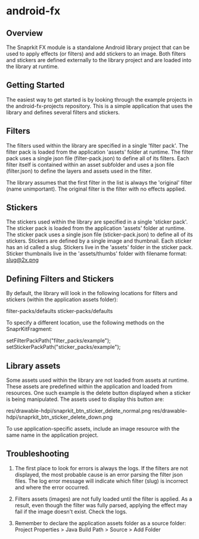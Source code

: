 android-fx
==========

Overview
----------------------

The Snaprkit FX module is a standalone Android library project that can be used to apply effects (or filters) and add stickers to an image. Both filters and stickers are defined externally to the library project and are loaded into the library at runtime.


Getting Started
----------------------

The easiest way to get started is by looking through the example projects in the android-fx-projects repository. This is a simple application that uses the library and defines several filters and stickers.


Filters
----------------------

The filters used within the library are specified in a single 'filter pack'. The filter pack is loaded from the application 'assets' folder at runtime. The filter pack uses a single json file (filter-pack.json) to define all of its filters. Each filter itself is contained within an asset subfolder and uses a json file (filter.json) to define the layers and assets used in the filter.

The library assumes that the first filter in the list is always the 'original' filter (name unimportant). The original filter is the filter with no effects applied.


Stickers
----------------------

The stickers used within the library are specified in a single 'sticker pack'. The sticker pack is loaded from the application 'assets' folder at runtime. The sticker pack uses a single json file (sticker-pack.json) to define all of its stickers. Stickers are defined by a single image and thumbnail. Each sticker has an id called a slug. Stickers live in the 'assets' folder in the sticker pack. Sticker thumbnails live in the 'assets/thumbs' folder with filename format: slug@2x.png


Defining Filters and Stickers
----------------------

By default, the library will look in the following locations for filters and stickers (within the application assets folder):

filter-packs/defaults
sticker-packs/defaults

To specify a different location, use the following methods on the SnaprKitFragment:

setFilterPackPath("filter_packs/example");
setStickerPackPath("sticker_packs/example");


Library assets
----------------------

Some assets used within the library are not loaded from assets at runtime. These assets are predefined within the application and loaded from resources. One such example is the delete button displayed when a sticker is being manipulated. The assets used to display this button are:

res/drawable-hdpi/snaprkit_btn_sticker_delete_normal.png
res/drawable-hdpi/snaprkit_btn_sticker_delete_down.png

To use application-specific assets, include an image resource with the same name in the application project.


Troubleshooting
----------------------

1. The first place to look for errors is always the logs. If the filters are not displayed, the most probable cause is an error parsing the filter json files. The log error message will indicate which filter (slug) is incorrect and where the error occurred.

2. Filters assets (images) are not fully loaded until the filter is applied. As a result, even though the filter was fully parsed, applying the effect may fail if the image doesn't exist. Check the logs.

3. Remember to declare the application assets folder as a source folder:
Project Properties > Java Build Path > Source > Add Folder

